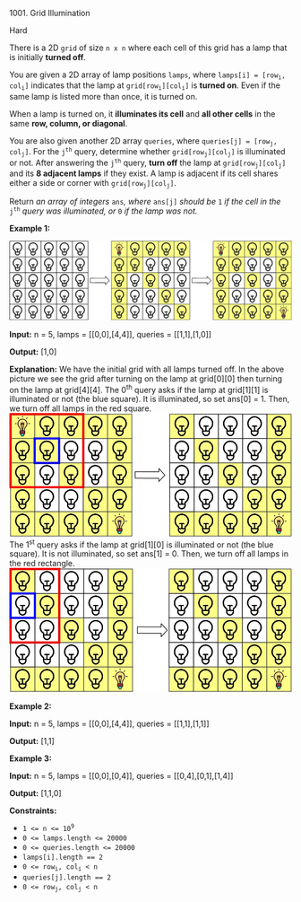 1001\. Grid Illumination

Hard

There is a 2D `grid` of size `n x n` where each cell of this grid has a lamp that is initially **turned off**.

You are given a 2D array of lamp positions `lamps`, where <code>lamps[i] = [row<sub>i</sub>, col<sub>i</sub>]</code> indicates that the lamp at <code>grid[row<sub>i</sub>][col<sub>i</sub>]</code> is **turned on**. Even if the same lamp is listed more than once, it is turned on.

When a lamp is turned on, it **illuminates its cell** and **all other cells** in the same **row, column, or diagonal**.

You are also given another 2D array `queries`, where <code>queries[j] = [row<sub>j</sub>, col<sub>j</sub>]</code>. For the <code>j<sup>th</sup></code> query, determine whether <code>grid[row<sub>j</sub>][col<sub>j</sub>]</code> is illuminated or not. After answering the <code>j<sup>th</sup></code> query, **turn off** the lamp at <code>grid[row<sub>j</sub>][col<sub>j</sub>]</code> and its **8 adjacent lamps** if they exist. A lamp is adjacent if its cell shares either a side or corner with <code>grid[row<sub>j</sub>][col<sub>j</sub>]</code>.

Return _an array of integers_ `ans`_,_ _where_ `ans[j]` _should be_ `1` _if the cell in the_ <code>j<sup>th</sup></code> _query was illuminated, or_ `0` _if the lamp was not._

**Example 1:**

![](illu_1.jpg)

**Input:** n = 5, lamps = [[0,0],[4,4]], queries = [[1,1],[1,0]]

**Output:** [1,0]

**Explanation:** We have the initial grid with all lamps turned off. In the above picture we see the grid after turning on the lamp at grid[0][0] then turning on the lamp at grid[4][4]. The 0<sup>th</sup> query asks if the lamp at grid[1][1] is illuminated or not (the blue square). It is illuminated, so set ans[0] = 1. Then, we turn off all lamps in the red square. ![](illu_step1.jpg) The 1<sup>st</sup> query asks if the lamp at grid[1][0] is illuminated or not (the blue square). It is not illuminated, so set ans[1] = 0. Then, we turn off all lamps in the red rectangle. ![](illu_step2.jpg)

**Example 2:**

**Input:** n = 5, lamps = [[0,0],[4,4]], queries = [[1,1],[1,1]]

**Output:** [1,1]

**Example 3:**

**Input:** n = 5, lamps = [[0,0],[0,4]], queries = [[0,4],[0,1],[1,4]]

**Output:** [1,1,0]

**Constraints:**

*   <code>1 <= n <= 10<sup>9</sup></code>
*   `0 <= lamps.length <= 20000`
*   `0 <= queries.length <= 20000`
*   `lamps[i].length == 2`
*   <code>0 <= row<sub>i</sub>, col<sub>i</sub> < n</code>
*   `queries[j].length == 2`
*   <code>0 <= row<sub>j</sub>, col<sub>j</sub> < n</code>
